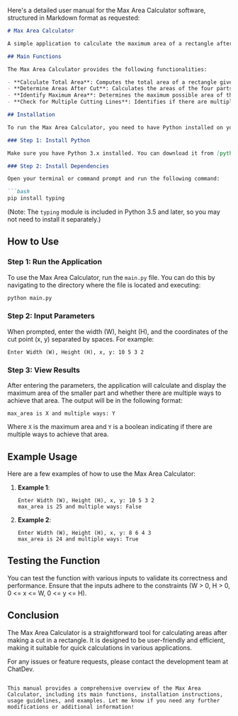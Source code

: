Here's a detailed user manual for the Max Area Calculator software, structured in Markdown format as requested:

```markdown
# Max Area Calculator

A simple application to calculate the maximum area of a rectangle after making a cut through a specified point.

## Main Functions

The Max Area Calculator provides the following functionalities:

- **Calculate Total Area**: Computes the total area of a rectangle given its width (W) and height (H).
- **Determine Areas After Cut**: Calculates the areas of the four parts created by cutting the rectangle through a specified point (x, y).
- **Identify Maximum Area**: Determines the maximum possible area of the smaller part after the cut.
- **Check for Multiple Cutting Lines**: Identifies if there are multiple ways to achieve the maximum area.

## Installation

To run the Max Area Calculator, you need to have Python installed on your system. You can install the required dependencies using pip. 

### Step 1: Install Python

Make sure you have Python 3.x installed. You can download it from [python.org](https://www.python.org/downloads/).

### Step 2: Install Dependencies

Open your terminal or command prompt and run the following command:

```bash
pip install typing
```

(Note: The `typing` module is included in Python 3.5 and later, so you may not need to install it separately.)

## How to Use

### Step 1: Run the Application

To use the Max Area Calculator, run the `main.py` file. You can do this by navigating to the directory where the file is located and executing:

```bash
python main.py
```

### Step 2: Input Parameters

When prompted, enter the width (W), height (H), and the coordinates of the cut point (x, y) separated by spaces. For example:

```
Enter Width (W), Height (H), x, y: 10 5 3 2
```

### Step 3: View Results

After entering the parameters, the application will calculate and display the maximum area of the smaller part and whether there are multiple ways to achieve that area. The output will be in the following format:

```
max_area is X and multiple ways: Y
```

Where `X` is the maximum area and `Y` is a boolean indicating if there are multiple ways to achieve that area.

## Example Usage

Here are a few examples of how to use the Max Area Calculator:

1. **Example 1**:
   ```
   Enter Width (W), Height (H), x, y: 10 5 3 2
   max_area is 25 and multiple ways: False
   ```

2. **Example 2**:
   ```
   Enter Width (W), Height (H), x, y: 8 6 4 3
   max_area is 24 and multiple ways: True
   ```

## Testing the Function

You can test the function with various inputs to validate its correctness and performance. Ensure that the inputs adhere to the constraints (W > 0, H > 0, 0 <= x <= W, 0 <= y <= H).

## Conclusion

The Max Area Calculator is a straightforward tool for calculating areas after making a cut in a rectangle. It is designed to be user-friendly and efficient, making it suitable for quick calculations in various applications.

For any issues or feature requests, please contact the development team at ChatDev.
```

This manual provides a comprehensive overview of the Max Area Calculator, including its main functions, installation instructions, usage guidelines, and examples. Let me know if you need any further modifications or additional information!